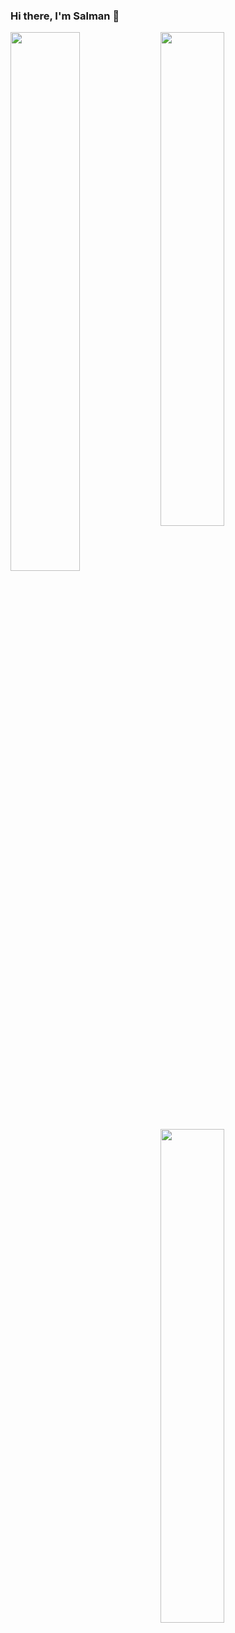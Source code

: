 ### Hi there, I'm Salman 👋

<!--
- [LinkedIn](https://www.linkedin.com/in/slmnzaheer/)
-->

<img align="left" width="47%" src="https://github-readme-stats.vercel.app/api?username=salmanzaheer&show_icons=true&theme=radical">

<img align="left" width="45%" src=" https://raw.githubusercontent.com/salmanzaheer/github-stats/master/generated/languages.svg#gh-light-mode-only)">
<img align="left" width="45%" src="https://github-readme-stats.vercel.app/api/top-langs/?username=salmanzaheer&layout=compact">
